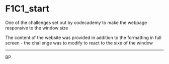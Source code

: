 # F1C1_start

One of the challenges set out by codecademy to make the webpage responsive to the window size

The content of the website was provided in addition to the formatting in full screen - the challenge was to modify to react to the sixe of the window

----------

BP
